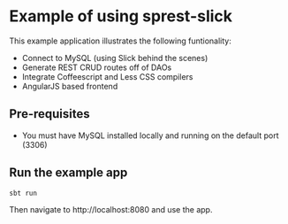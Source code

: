 # Example of using sprest-slick #

This example application illustrates the following funtionality:

* Connect to MySQL (using Slick behind the scenes)
* Generate REST CRUD routes off of DAOs
* Integrate Coffeescript and Less CSS compilers
* AngularJS based frontend

## Pre-requisites ##

* You must have MySQL installed locally and running on the default port (3306)

## Run the example app ##

`sbt run`

Then navigate to http://localhost:8080 and use the app.
